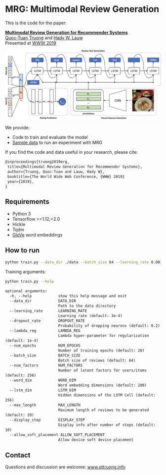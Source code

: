 # MRG: Multimodal Review Generation

This is the code for the paper:

**[Multimodal Review Generation for Recommender Systems](https://drive.google.com/file/d/12RSrAxp9O5YPPoazoAu5Frc-c0X4Rtyq)**
<br>
[Quoc-Tuan Truong](http://www.qttruong.info/) and [Hady W. Lauw](http://www.hadylauw.com/)
<br>
Presented at [WWW 2019](https://www2019.thewebconf.org/)

![](arch.jpg)

We provide:

- Code to train and evaluate the model
- [Sample data](http://static.preferred.ai/mrg/data.zip) to run an experiment with MRG

If you find the code and data useful in your research, please cite:

```
@inproceedings{truong2019mrg,
 title={Multimodal Review Generation for Recommender Systems},
 author={Truong, Quoc-Tuan and Lauw, Hady W},
 booktitle={The World Wide Web Conference, {WWW} 2019}
 year={2019},
}
```

## Requirements

- Python 3
- Tensorflow >=1.12,<2.0
- Hickle
- Tqdm
- [GloVe](https://nlp.stanford.edu/projects/glove/) word embeddings

## How to run

```bash
python train.py --data_dir ./data --batch_size 64 --learning_rate 0.001 --num_epochs 20
```

Training arguments:

```bash
python train.py --help
```
```
optional arguments:
  -h, --help            show this help message and exit
  --data_dir            DATA_DIR
                        Path to the data directory
  --learning_rate       LEARNING_RATE
                        Learning rate (default: 3e-4)
  --dropout_rate        DROPOUT_RATE
                        Probability of dropping neurons (default: 0.2)
  --lambda_reg          LAMBDA_REG
                        Lambda hyper-parameter for regularization (default: 1e-4)
  --num_epochs          NUM_EPOCHS
                        Number of training epochs (default: 20)
  --batch_size          BATCH_SIZE
                        Batch size of reviews (default: 64)
  --num_factors         NUM_FACTORS
                        Number of latent factors for users/items (default: 256)              
  --word_dim            WORD_DIM
                        Word embedding dimensions (default: 200)
  --lstm_dim            LSTM_DIM
                        Hidden dimensions of the LSTM Cell (default: 256)
  --max_length          MAX_LENGTH
                        Maximum length of reviews to be generated (default: 20)
  --display_step        DISPLAY_STEP
                        Display info after number of steps (default: 10)
  --allow_soft_placement ALLOW_SOFT_PLACEMENT
                        Allow device soft device placement
```

## Contact
Questions and discussion are welcome: www.qttruong.info